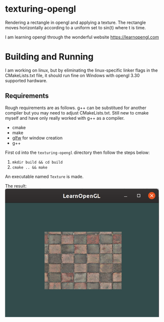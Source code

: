 # texturing-opengl
Rendering a rectangle in opengl and applying a texture. The rectangle moves horizontally according to a uniform set to sin(t) where t is time.

I am learning opengl through the wonderful website https://learnopengl.com

# Building and Running
I am working on linux, but by eliminating the linux-specific linker flags in the CMakeLists.txt file, it should run fine on Windows with opengl 3.30 supported hardware.

## Requirements
Rough requirements are as follows. g++ can be substitued for another compiler but you may need to adjust CMakeLists.txt. Still new to cmake myself and have only really worked with g++ as a compiler.
- cmake
- make
- [glfw](https://www.glfw.org/) for window creation
- g++

First cd into the `texturing-opengl` directory then follow the steps below:
1. `mkdir build && cd build`
2. `cmake .. && make`

An executable named `Texture` is made.

The result:
![alt text](example.png)
